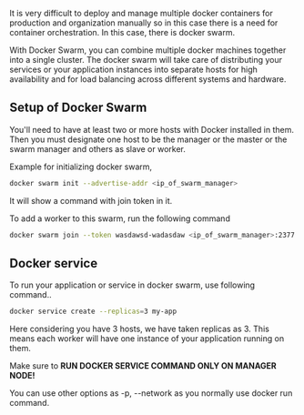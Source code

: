 It is very difficult to deploy and manage multiple docker containers for production and organization manually so in this case there is a need for container orchestration. In this case, there is docker swarm.

With Docker Swarm, you can combine multiple docker machines together into a single cluster. The docker swarm will take care of distributing your services or your application instances into separate hosts for high availability and for load balancing across different systems and hardware.

## **Setup of Docker Swarm**

You'll need to have at least two or more hosts with Docker installed in them. Then you must designate one host to be the manager or the master or the swarm manager and others as slave or worker.

Example for initializing docker swarm,

```bash
docker swarm init --advertise-addr <ip_of_swarm_manager>
```

It will show a command with join token in it.

To add a worker to this swarm, run the following command

```bash
docker swarm join --token wasdawsd-wadasdaw <ip_of_swarm_manager>:2377
```

## Docker service

To run your application or service in docker swarm, use following command..

```bash
docker service create --replicas=3 my-app
```

Here considering you have 3 hosts, we have taken replicas as 3. This means each worker will have one instance of your application running on them.

Make sure to **RUN DOCKER SERVICE COMMAND ONLY ON MANAGER NODE!**

You can use other options as -p, --network as you normally use docker run command.